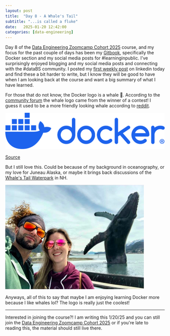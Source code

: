 ```yaml
---
layout: post
title:  "Day 8 - A Whale's Tail"
subtitle: "...is called a fluke"
date:   2025-01-20 12:42:00
categories: [data-engineering]
---
```

Day 8 of the [Data Engineering Zoomcamp Cohort 2025](https://github.com/DataTalksClub/data-engineering-zoomcamp/) course, and my focus
for the past couple of days has been my [Gitbook](https://data-engineering-zoomcamp-2025-t.gitbook.io/tinker0425/), specifically the
Docker section and my social media posts for #learninginpublic. I've surprisingly 
enjoyed blogging and my social media posts and connecting with the #dataBS
community. I posted my [first weekly post](https://www.linkedin.com/posts/kaylaflynn_dezoomcamp-learninginpublic-activity-7287182867204292608-Xedg?utm_source=share&utm_medium=member_desktop)
on linkedin today and find these a bit harder to write, but I know they will be good to have when I
am looking back at the course and want a big summary of what I have learned.

For those that do not know, the Docker logo is a whale :whale:. According
to the [community forum](https://forums.docker.com/t/where-does-the-idea-of-a-whale-on-the-logo-come-from/10874)
the whale logo came from the winner of a contest! I guess it used to be a more
friendly looking whale according to [reddit](https://www.reddit.com/r/webdev/comments/cqbp10/docker_changed_their_icons_goodbye_friendly_whale/).

![docker-logo-blue.png](https://github.com/Tinker0425/Tinker0425.github.io/raw/main/assets/images/docker-logo-blue.png)

[Source](https://www.docker.com/company/newsroom/media-resources/)

But I still love this. Could be
because of my background in oceanography, or my love for Juneau Alaska, or 
maybe it brings back discussions of the [Whale's Tail Waterpark](https://whalestalewaterpark.net/)
in NH. 

![Juneau Whale](https://github.com/Tinker0425/Tinker0425.github.io/raw/main/assets/images/day8_whale.png)

Anyways, all of this to say that maybe I am enjoying learning Docker more because
I like whales lol? The logo is really just the coolest!



***
Interested in joining the course?! I am writing this 1/20/25 and you can still join
the [Data Engineering Zoomcamp Cohort 2025](https://github.com/DataTalksClub/data-engineering-zoomcamp/) or if you're late to 
reading this, the material should still live there.